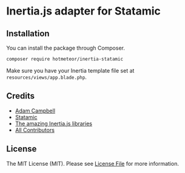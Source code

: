 # Inertia.js adapter for Statamic

## Installation

You can install the package through Composer.

```bash
composer require hotmeteor/inertia-statamic
```

Make sure you have your Inertia template file set at `resources/views/app.blade.php`.

## Credits

- [Adam Campbell](https://github.com/hotmeteor)
- [Statamic](https://statamic.com)
- [The amazing Inertia.js libraries](https://github.com/inertiajs)
- [All Contributors](../../contributors)


## License

The MIT License (MIT). Please see [License File](LICENSE.md) for more information.
